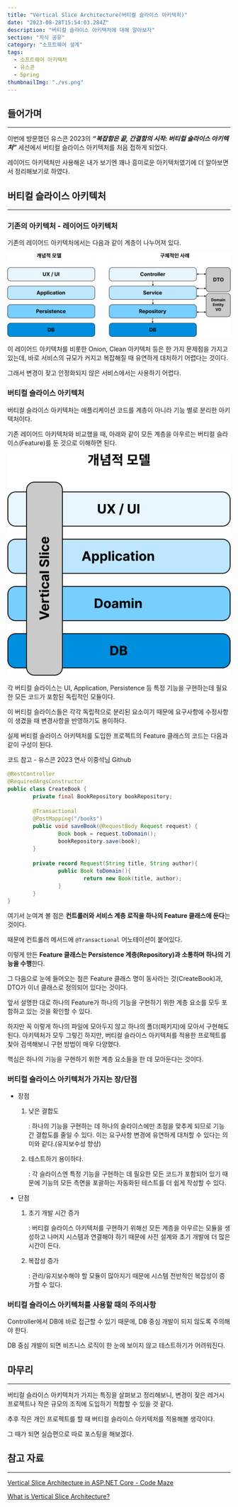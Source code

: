 ```yaml
---
title: "Vertical Slice Architecture(버티컬 슬라이스 아키텍처)"
date: "2023-08-28T15:54:03.284Z"
description: "버티컬 슬라이스 아키텍처에 대해 알아보자"
section: "지식 공유" 
category: "소프트웨어 설계"
tags:
  - 소프트웨어 아키텍처
  - 유스콘
  - Spring
thumbnailImg: "./vs.png"
---
```


## 들어가며

---

이번에 방문했던 유스콘 2023의 **_“복잡함은 끝, 간결함의 시작: 버티컬 슬라이스 아키텍처”_** 세션에서 버티컬 슬라이스 아키텍처를 처음 접하게 되었다.

레이어드 아키텍처만 사용해온 내가 보기엔 꽤나 흥미로운 아키텍처였기에 더 알아보면서 정리해보기로 하였다.

## 버티컬 슬라이스 아키텍처

---

### 기존의 아키텍처 - 레이어드 아키텍처

기존의 레이어드 아키텍처에서는 다음과 같이 계층이 나누어져 있다.

![Untitled](layered.png)

이 레이어드 아키텍처를 비롯한 Onion, Clean 아키텍처 등은 한 가지 문제점을 가지고 있는데, 바로 서비스의 규모가 커지고 복잡해질 때 유연하게 대처하기 어렵다는 것이다.

그래서 변경이 잦고 안정화되지 않은 서비스에서는 사용하기 어렵다.

### 버티컬 슬라이스 아키텍처

버티컬 슬라이스 아키텍처는 애플리케이션 코드를 계층이 아니라 기능 별로 분리한 아키텍처이다.

기존 레이어드 아키텍처와 비교했을 때, 아래와 같이 모든 계층을 아우르는 버티컬 슬라이스(Feature)를 둔 것으로 이해하면 된다.

![Untitled](vs.png)

각 버티컬 슬라이스는 UI, Application, Persistence 등 특정 기능을 구현하는데 필요한 모든 코드가 포함된 독립적인 모듈이다.

이 버티컬 슬라이스들은 각각 독립적으로 분리된 요소이기 때문에 요구사항에 수정사항이 생겼을 때 변경사항을 반영하기도 용이하다.

실제 버티컬 슬라이스 아키텍처를 도입한 프로젝트의 Feature 클래스의 코드는 다음과 같이 구성이 된다.

코드 참고 - 유스콘 2023 연사 이중석님 Github

```java
@RestController
@RequiredArgsConstructor
public class CreateBook {
		private final BookRepository bookRepository;

		@Transactional
		@PostMapping("/books")
		public void saveBook(@RequestBody Request request) {
				Book book = request.toDomain();
				bookRepository.save(book);
		}

		private record Request(String title, String author){
				public Book toDomain(){
						return new Book(title, author);
				}
		}
}
```

여기서 눈여겨 볼 점은 **컨트롤러와 서비스 계층 로직을 하나의 Feature 클래스에 둔다**는 것이다.

때문에 컨트롤러 메서드에 `@Transactional` 어노테이션이 붙어있다.

이렇게 만든 **Feature 클래스는 Persistence 계층(Repository)과 소통하며 하나의 기능을 수행**한다.

그 다음으로 눈에 들어오는 점은 Feature 클래스 명이 동사라는 것(CreateBook)과, DTO가 이너 클래스로 정의되어 있다는 것이다.

앞서 설명한 대로 하나의 Feature가 하나의 기능을 구현하기 위한 계층 요소를 모두 포함하고 있는 것을 확인할 수 있다.

하지만 꼭 이렇게 하나의 파일에 모아두지 않고 하나의 폴더(패키지)에 모아서 구현해도 된다. 아키텍처가 모두 그렇긴 하지만, 버티컬 슬라이스 아키텍처를 적용한 프로젝트를 찾아 검색해보니 구현 방법이 매우 다양했다.

핵심은 하나의 기능을 구현하기 위한 계층 요소들을 한 데 모아둔다는 것이다.

### 버티컬 슬라이스 아키텍처가 가지는 장/단점

- 장점

  1. 낮은 결합도

     : 하나의 기능을 구현하는 데 하나의 슬라이스에만 초점을 맞추게 되므로 기능 간 결합도를 줄일 수 있다. 이는 요구사항 변경에 유연하게 대처할 수 있다는 의미와 같다.(유지보수성 향상)

  2. 테스트하기 용이하다.

     : 각 슬라이스엔 특정 기능을 구현하는 데 필요한 모든 코드가 포함되어 있기 때문에 기능의 모든 측면을 포괄하는 자동화된 테스트를 더 쉽게 작성할 수 있다.

- 단점

  1. 초기 개발 시간 증가

     : 버티컬 슬라이스 아키텍처를 구현하기 위해선 모든 계층을 아우르는 모듈을 생성하고 나머지 시스템과 연결해야 하기 때문에 사전 설계와 초기 개발에 더 많은 시간이 든다.

  2. 복잡성 증가

     : 관리/유지보수해야 할 모듈이 많아지기 때문에 시스템 전반적인 복잡성이 증가할 수 있다.

### 버티컬 슬라이스 아키텍처를 사용할 때의 주의사항

Controller에서 DB에 바로 접근할 수 있기 때문에, DB 중심 개발이 되지 않도록 주의해야 한다.

DB 중심 개발이 되면 비즈니스 로직이 한 눈에 보이지 않고 테스트하기가 어려워진다.

## 마무리

---

버티컬 슬라이스 아키텍처가 가지는 특징을 살펴보고 정리해보니, 변경이 잦은 레거시 프로젝트나 작은 규모의 조직에 도입하기 적합할 수 있을 것 같다.

추후 작은 개인 프로젝트를 할 때 버티컬 슬라이스 아키텍처를 적용해볼 생각이다.

그 때가 되면 실습편으로 따로 포스팅을 해보겠다.

## 참고 자료

---

[Vertical Slice Architecture in ASP.NET Core - Code Maze](https://code-maze.com/vertical-slice-architecture-aspnet-core/)

[What is Vertical Slice Architecture?](https://www.linkedin.com/pulse/what-vertical-slice-architecture-haider-raza-awan/)

